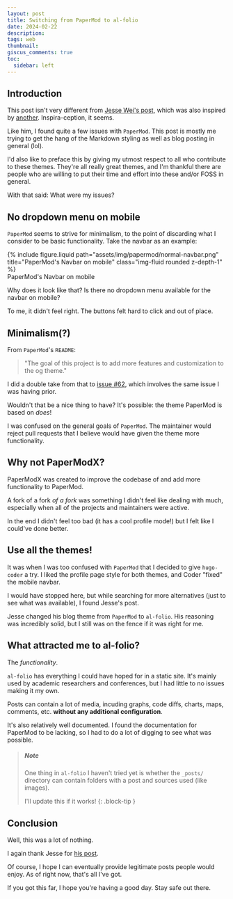 ```yaml
---
layout: post
title: Switching from PaperMod to al-folio
date: 2024-02-22
description:
tags: web
thumbnail:
giscus_comments: true
toc:
  sidebar: left
---
```


## Introduction

This post isn't very different from [Jesse Wei's post](https://jessewei.dev/blog/2023/papermod/), which was also inspired by [another](https://kpwn.de/2021/09/how-to-set-up-this-blog/). Inspira-ception, it seems.

Like him, I found quite a few issues with `PaperMod`. This post is mostly me trying to get the hang of the Markdown styling as well as blog posting in general (lol).

I'd also like to preface this by giving my utmost respect to all who contribute to these themes. They're all really great themes, and I'm thankful there are people who are willing to put their time and effort into these and/or FOSS in general.

With that said: What were my issues?

## No dropdown menu on mobile

`PaperMod` seems to strive for minimalism, to the point of discarding what I consider to be basic functionality. Take the navbar as an example:

<div class="row">
    <div class="col-sm mt-3 mt-md-0">
        {% include figure.liquid path="assets/img/papermod/normal-navbar.png" title="PaperMod's Navbar on mobile" class="img-fluid rounded z-depth-1" %}
    </div>
</div>

<div class="caption">PaperMod's Navbar on mobile</div>

Why does it look like that? Is there no dropdown menu available for the navbar on mobile?

To me, it didn't feel right. The buttons felt hard to click and out of place.

## Minimalism(?)

From `PaperMod`'s `README`:

> "The goal of this project is to add more features and customization to the og theme."

I did a double take from that to [issue #62](https://github.com/adityatelange/hugo-PaperMod/issues/62), which involves the same issue I was having prior.

Wouldn't that be a nice thing to have? It's possible: the theme PaperMod is based on _does_!

I was confused on the general goals of `PaperMod`. The maintainer would reject pull requests that I believe would have given the theme more functionality.

## Why not PaperModX?

PaperModX was created to improve the codebase of and add more functionality to PaperMod.

A fork of a fork _of a fork_ was something I didn't feel like dealing with much, especially when all of the projects and maintainers were active.

In the end I didn't feel too bad (it has a cool profile mode!) but I felt like I could've done better.

## Use all the themes!

It was when I was too confused with `PaperMod` that I decided to give `hugo-coder` a try. I liked the profile page style for both themes, and Coder "fixed" the mobile navbar.

I would have stopped here, but while searching for more alternatives (just to see what was available), I found Jesse's post.

Jesse changed his blog theme from `PaperMod` to `al-folio`. His reasoning was incredibly solid, but I still was on the fence if it was right for me.

## What attracted me to al-folio?

The _functionality_.

`al-folio` has everything I could have hoped for in a static site. It's mainly used by academic researchers and conferences, but I had little to no issues making it my own.

Posts can contain a lot of media, incuding graphs, code diffs, charts, maps, comments, etc. **without any additional configuration**.

It's also relatively well documented. I found the documentation for PaperMod to be lacking, so I had to do a lot of digging to see what was possible.

> ##### Note
>
> One thing in `al-folio` I haven't tried yet is whether the `_posts/` directory
> can contain folders with a post and sources used (like images).
>
> I'll update this if it works!
> {: .block-tip }

## Conclusion

Well, this was a lot of nothing.

I again thank Jesse for [his post](https://jessewei.dev/blog/2023/papermod/).

Of course, I hope I can eventually provide legitimate posts people would enjoy. As of right now, that's all I've got.

If you got this far, I hope you're having a good day. Stay safe out there.
